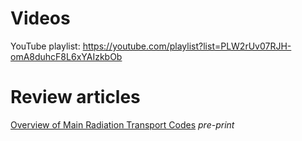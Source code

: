 # Videos
YouTube playlist: <https://youtube.com/playlist?list=PLW2rUv07RJH-omA8duhcF8L6xYAIzkbOb>

# Review articles
[Overview of Main Radiation Transport Codes](https://doi.org/10.5194/gi-2020-7) *pre-print*
